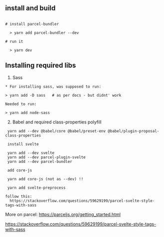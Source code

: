 

## install and build

```

# install parcel-bundler

  > yarn add parcel-bundler --dev

# run it 

  > yarn dev      

```

## Installing required libs

1. Sass

```
* For installing sass, was supposed to run:

> yarn add -D sass   # as per docs - but didnt' work

Needed to run:

> yarn add node-sass

```

2. Babel and required class-properties polyfill

```
 yarn add --dev @babel/core @babel/preset-env @babel/plugin-proposal-class-properties

 install svelte

 yarn add --dev svelte
 yarn add --dev parcel-plugin-svelte
 yarn add --dev parcel-bundler

 add core-js 

 yarn add core-js (not as --dev) !!

 yarn add svelte-preprocess

follow this:
  https://stackoverflow.com/questions/59629199/parcel-svelte-style-tags-with-sass 
```

More on parcel: https://parceljs.org/getting_started.html

https://stackoverflow.com/questions/59629199/parcel-svelte-style-tags-with-sass
